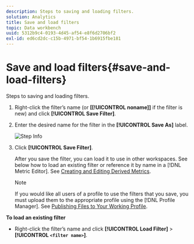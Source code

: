 ```yaml
---
description: Steps to saving and loading filters.
solution: Analytics
title: Save and load filters
topic: Data workbench
uuid: 5312b9c4-0193-4d45-af54-e8f6d2706bf2
exl-id: ed6cd2dc-c15b-4971-bf54-1b6915fbe181
---
```

# Save and load filters{#save-and-load-filters}

Steps to saving and loading filters.

1. Right-click the filter’s name (or **\[[!UICONTROL noname]\]** if the filter is new) and click **[!UICONTROL Save Filter]**.
1. Enter the desired name for the filter in the **[!UICONTROL Save As]** label.

   ![Step Info](assets/vis_FilterEditor_SaveFilter.png)

1. Click **[!UICONTROL Save Filter]**.

   After you save the filter, you can load it to use in other workspaces. See below how to load an existing filter or reference it by name in a [!DNL Metric Editor]. See [Creating and Editing Derived Metrics](../../../../home/c-get-started/c-admin-intrf/c-prof-mgr/c-drvd-mtrcs.md#concept-e41723b342a849309874b26232224a40).

   >[!NOTE]
   >
   >If you would like all users of a profile to use the filters that you save, you must upload them to the appropriate profile using the [!DNL Profile Manager]. See [Publishing Files to Your Working Profile](../../../../home/c-get-started/c-admin-intrf/c-prof-mgr/t-pub-files-wkg-prof.md#task-a0106e010c834d16bd60eef4721b6af9).

**To load an existing filter**

* Right-click the filter’s name and click **[!UICONTROL Load Filter]** > **[!UICONTROL `<filter name>`]**.
